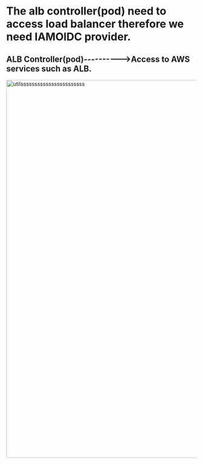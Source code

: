 # The alb controller(pod) need to access load balancer therefore we need IAMOIDC provider.
## ALB Controller(pod)---------->Access to AWS services such as ALB.

<img width="1000" alt="utilsssssssssssssssssssssss" src="https://github.com/Muhammad-HAMMAD-KHAN-0096/DEVOPS-PROJECTS/assets/141496839/95dc54a8-23db-4ae7-95a4-b83482b0eb13">
